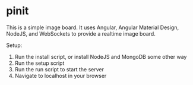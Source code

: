 # pinit

This is a simple image board. It uses Angular, Angular Material Design, NodeJS, and WebSockets to provide a realtime image board.

Setup:
1. Run the install script, or install NodeJS and MongoDB some other way
2. Run the setup script
3. Run the run script to start the server
4. Navigate to localhost in your browser

